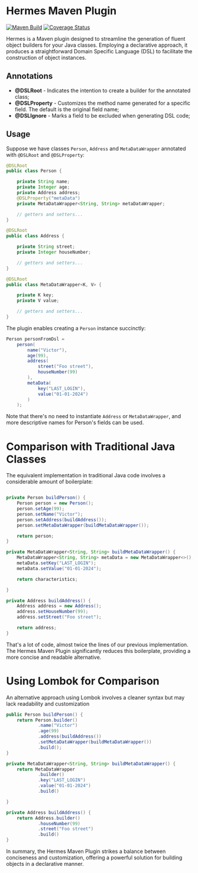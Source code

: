 # Hermes Maven Plugin
[![Maven Build](https://github.com/victorhsr/hermes-maven-plugin/workflows/Maven%20Build/badge.svg)](https://github.com/victorhsr/hermes-maven-plugin/actions?query=workflow%3A"Maven+Build")
[![Coverage Status](https://coveralls.io/repos/github/victorhsr/hermes-maven-plugin/badge.svg)](https://coveralls.io/github/victorhsr/hermes-maven-plugin)

Hermes is a Maven plugin designed to streamline the generation of fluent object builders for your Java classes. Employing a declarative approach, it produces a straightforward Domain Specific Language (DSL) to facilitate the construction of object instances.


## Annotations

- **@DSLRoot** - Indicates the intention to create a builder for the annotated class;
- **@DSLProperty** - Customizes the method name generated for a specific field. The default is the original field name;
- **@DSLIgnore** - Marks a field to be excluded when generating DSL code;

## Usage
Suppose we have classes `Person`, `Address` and `MetaDataWrapper` annotated with `@DSLRoot` and `@DSLProperty`:

```Java
@DSLRoot
public class Person {

    private String name;
    private Integer age;
    private Address address;
    @DSLProperty("metaData")
    private MetaDataWrapper<String, String> metaDataWrapper;

    // getters and setters...
}

@DSLRoot
public class Address {

    private String street;
    private Integer houseNumber;

    // getters and setters...
}

@DSLRoot
public class MetaDataWrapper<K, V> {

    private K key;
    private V value;

    // getters and setters...
}
```

The plugin enables creating a `Person` instance succinctly:
```Java
Person personFromDsl = 
    person(
        name("Victor"),
        age(99),
        address(
            street("Foo street"),
            houseNumber(99)
        ),
        metaData(
            key("LAST_LOGIN"),
            value("01-01-2024")
        )
    );
````

Note that there's no need to instantiate `Address` or `MetaDataWrapper`, and more descriptive names for Person's fields can be used.

# Comparison with Traditional Java Classes

The equivalent implementation in traditional Java code involves a considerable amount of boilerplate:

```Java

private Person buildPerson() {
    Person person = new Person();
    person.setAge(99);
    person.setName("Victor");
    person.setAddress(buildAddress());
    person.setMetaDataWrapper(buildMetaDataWrapper());

    return person;
}

private MetaDataWrapper<String, String> buildMetaDataWrapper() {
    MetaDataWrapper<String, String> metaData = new MetaDataWrapper<>();
    metaData.setKey("LAST_LOGIN");
    metaData.setValue("01-01-2024");

    return characteristics;

}

private Address buildAddress() {
    Address address = new Address();
    address.setHouseNumber(99);
    address.setStreet("Foo street");

    return address;
}
```
That's a lot of code, almost twice the lines of our previous implementation. The Hermes Maven Plugin significantly reduces this boilerplate, providing a more concise and readable alternative.

# Using Lombok for Comparison

An alternative approach using Lombok involves a cleaner syntax but may lack readability and customization

```Java
public Person buildPerson() {
    return Person.builder()
            .name("Victor")
            .age(99)
            .address(buildAddress())
            .setMetaDataWrapper(buildMetaDataWrapper())
            .build();
}

private MetaDataWrapper<String, String> buildMetaDataWrapper() {
    return MetaDataWrapper
            .builder()
            .key("LAST_LOGIN")
            .value("01-01-2024")
            .build()

}

private Address buildAddress() {
    return Address.builder()
            .houseNumber(99)
            .street("Foo street")
            .build()
}
```
In summary, the Hermes Maven Plugin strikes a balance between conciseness and customization, offering a powerful solution for building objects in a declarative manner.
